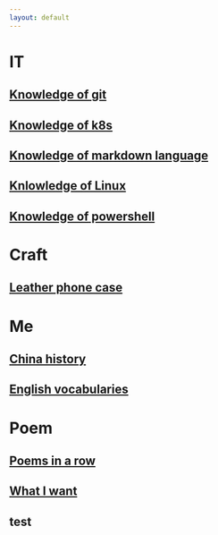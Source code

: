 ```yaml
---
layout: default
---
```

# IT
## [Knowledge of git](./docs/it/git.md)
## [Knowledge of k8s](./docs/it/k8s_knowledge.md)
## [Knowledge of markdown language](./docs/it/markdown_knowledge.md)
## [Knlowledge of Linux](./docs/it/linux.md)
## [Knowledge of powershell](./docs/it/powershell.md)
# Craft
## [Leather phone case](./docs/craft/phonecase.md)
# Me
## [China history](./docs/me/history.md)
## [English vocabularies](./docs/me/vocabulary.md)
# Poem
## [Poems in a row](./poem/images/holder.md)
## [What I want](./poem/4th.md)
## test
